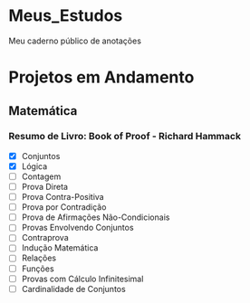 # Meus_Estudos
 Meu caderno público de anotações

# Projetos em Andamento

## Matemática

### Resumo de Livro: Book of Proof - Richard Hammack
- [x] Conjuntos
- [x] Lógica
- [ ] Contagem
- [ ] Prova Direta
- [ ] Prova Contra-Positiva
- [ ] Prova por Contradição
- [ ] Prova de Afirmações Não-Condicionais
- [ ] Provas Envolvendo Conjuntos
- [ ] Contraprova
- [ ] Indução Matemática
- [ ] Relações
- [ ] Funções
- [ ] Provas com Cálculo Infinitesimal
- [ ] Cardinalidade de Conjuntos
